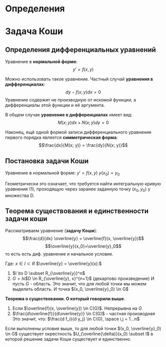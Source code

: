 # Определения

# Задача Коши
## Определения дифференциальных уравнений
Уравнение в **нормальной форме**:
$$y' = f(x, y)$$

Можно использовать такое уравнение. Частный случай **уравнения в дифференциалах**:
$$dy - f (x; y)dx = 0$$
Уравнение содержит не производную от искомой функции, а дифференциалы этой
функции и её аргумента.

В общем случае **уравнение в дифференциалах** имеет вид:
$$M(x; y)dx + N(x; y)dy = 0$$

Наконец, ещё одной формой записи дифференциального уравнения первого порядка
является **симметрическая форма**:
$$\frac{dx}{M(x; y)} = \frac{dy}{N(x; y)}$$
## Постановка задачи Коши
Уравнение в нормальной форме:
$y' = f(x, y)$
$y(x_0) = y_0$

Геометрически это означает, что требуется найти интегральную кривую уравнения (1), проходящую через заранее заданную точку $(x_0, y_0)$ y множества D.

## Теорема существования и единственности задачи коши
Рассматриваем уравнение (**задачу Коши**):
$$\frac{d}{dx} \overline{y} = \overline{f}(x, \overline{y})$$
$$\overline{y}(x_0)=\overline{y}_0$$
то есть есть диф. уравнение и начальное условие.

Где:
$x \in I \subset R$
$\overline{y} = \overline{y}(x):$
1) $I \to D \subset R_{\overline{y}}^n$ 
2) $G = I$x$D \in R_{\overline{y}, x}^{n+1}$ (декартово произведение)
И пусть $G$ - область. 
Это значит, что для любой точки мы можем выделить область. И точка $(x_0, \overline{y}_0) \in G$

**Теорема о существовании. О который говорили выше**.
1) Если $\overline{f}(x, \overline{y}) \in C(G)$. Непрерывна на $G$
2) $\frac{d\overline{f}}{d\overline{y}} \in C(G)$ - частная производная
   Это значит, что:
   $\frac{d f_i}{d y_j} \in C(G), \space i,j = 1...n$

Если выполнены условия выше, то для любой точки $(x_0, \overline{y}_0) \in G$ существует окрестность $U_{\overline{\delta}}(x_0) \subset I$ в которой решение задачи Коши существует и единственно.





